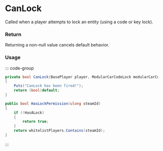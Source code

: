 # CanLock
<Badge type="info" text="Vehicle"/>[<Badge type="danger" text="Carbon Compatible"/>](https://github.com/CarbonCommunity/Carbon)[<Badge type="warning" text="Oxide Compatible"/>](https://github.com/OxideMod/Oxide.Rust)
Called when a player attempts to lock an entity (using a code or key lock).

### Return
Returning a non-null value cancels default behavior.

### Usage
::: code-group
```csharp [Example]
private bool CanLock(BasePlayer player, ModularCarCodeLock modularCarCodeLock, ModularCarCodeLock self1)
{
	Puts("CanLock has been fired!");
	return (bool)default;
}
```
```csharp [Source — Assembly-CSharp @ ModularCarCodeLock]
public bool HasLockPermission(ulong steamId)
{
	if (!HasALock)
	{
		return true;
	}
	return whitelistPlayers.Contains(steamId);
}

```
:::
